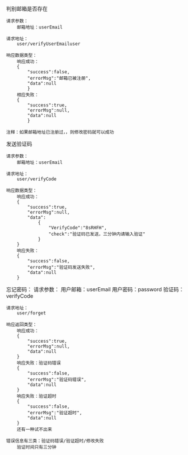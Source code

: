 判别邮箱是否存在

    请求参数：
        邮箱地址：userEmail
    
    请求地址：
        user/verifyUserEmailuser

    响应数据类型：
        响应成功：
        {
            "success":false,
            "errorMsg":"邮箱已被注册",
            "data":null
            }  
        相应失败：
        {
            "success":true,
            "errorMsg":null,
            "data":null
            }

    注释：如果邮箱地址已注册过，，则修改密码就可以成功


发送验证码

    请求参数：
        邮箱地址：userEmail
    
    请求地址：
        user/verifyCode

    响应数据类型：
        响应成功：
        {
            "success":true,
            "errorMsg":null,
            "data":
                {
                    "VerifyCode":"8sRHFH",
                    "check":"验证码已发送，三分钟内请输入验证"
                }
        }
        响应失败：
        {
            "success":false,
            "errorMsg":"验证码发送失败",
            "data":null
        }



忘记密码：
    请求参数：
        用户邮箱：userEmail
        用户密码：password
        验证码：verifyCode

    请求地址：
        user/forget
    
    响应返回类型：
        响应成功：
        {
            "success":true,
            "errorMsg":null,
            "data":null
        }
        响应失败：验证码错误
        {
            "success":false,
            "errorMsg":"验证码错误",
            "data":null
        }
        响应失败：验证超时
        {
            "success":false,
            "errorMsg":"验证超时",
            "data":null
        }
        还有一种试不出来

    错误信息有三类：验证码错误/验证超时/修改失败
        验证时间只有三分钟
